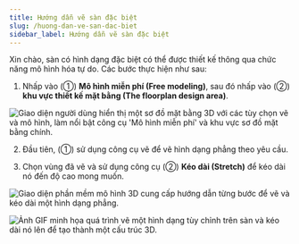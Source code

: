 ```yaml
---
title: Hướng dẫn vẽ sàn đặc biệt
slug: /huong-dan-ve-san-dac-biet
sidebar_label: Hướng dẫn vẽ sàn đặc biệt
---
```


Xin chào, sàn có hình dạng đặc biệt có thể được thiết kế thông qua chức năng mô hình hóa tự do. Các bước thực hiện như sau:

1. Nhấp vào (①) **Mô hình miễn phí (Free modeling)**, sau đó nhấp vào (②) **khu vực thiết kế mặt bằng (The floorplan design area)**.

![Giao diện người dùng hiển thị một sơ đồ mặt bằng 3D với các tùy chọn vẽ và mô hình, làm nổi bật công cụ 'Mô hình miễn phí' và khu vực sơ đồ mặt bằng chính.](https://storage.googleapis.com/jegavn_kb/image_jegavn/630.1.jpg)

2. Đầu tiên, (①) sử dụng công cụ vẽ để vẽ hình dạng phẳng theo yêu cầu.

3. Chọn vùng đã vẽ và sử dụng công cụ (②) **Kéo dài (Stretch)** để kéo dài nó đến độ cao mong muốn.

![Giao diện phần mềm mô hình 3D cung cấp hướng dẫn từng bước để vẽ và kéo dài một hình dạng phẳng.](https://storage.googleapis.com/jegavn_kb/image_jegavn/630.2.jpg)

![Ảnh GIF minh họa quá trình vẽ một hình dạng tùy chỉnh trên sàn và kéo dài nó lên để tạo thành một cấu trúc 3D.](https://storage.googleapis.com/jegavn_kb/image_jegavn/630.3.gif)